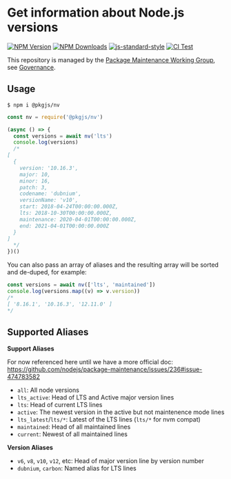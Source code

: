 # Get information about Node.js versions

[![NPM Version](https://img.shields.io/npm/v/@pkgjs/nv.svg)](https://npmjs.org/package/@pkgjs/nv)
[![NPM Downloads](https://img.shields.io/npm/dm/@pkgjs/nv.svg)](https://npmjs.org/package/@pkgjs/nv)
[![js-standard-style](https://img.shields.io/badge/code%20style-standard-brightgreen.svg)](https://github.com/standard/standard)
[![CI Test](https://github.com/pkgjs/nv/workflows/Test/badge.svg)](https://github.com/pkgjs/nv/actions)

This repository is managed by the [Package Maintenance Working Group](https://github.com/nodejs/package-maintenance), see [Governance](https://github.com/nodejs/package-maintenance/blob/master/Governance.md).



## Usage

```
$ npm i @pkgjs/nv
```

```javascript
const nv = require('@pkgjs/nv')

(async () => {
  const versions = await nv('lts')
  console.log(versions)
  /*
[
  {
    version: '10.16.3',
    major: 10,
    minor: 16,
    patch: 3,
    codename: 'dubnium',
    versionName: 'v10',
    start: 2018-04-24T00:00:00.000Z,
    lts: 2018-10-30T00:00:00.000Z,
    maintenance: 2020-04-01T00:00:00.000Z,
    end: 2021-04-01T00:00:00.000Z
  }
]
  */
})()
```

You can also pass an array of aliases and the resulting array will be sorted and de-duped, for example:

```javascript
const versions = await nv(['lts', 'maintained'])
console.log(versions.map((v) => v.version))
/*
[ '8.16.1', '10.16.3', '12.11.0' ]
*/
```

## Supported Aliases

**Support Aliases**

For now referenced here until we have a more official doc: https://github.com/nodejs/package-maintenance/issues/236#issue-474783582

- `all`: All node versions
- `lts_active`: Head of LTS and Active major version lines
- `lts`: Head of current LTS lines
- `active`: The newest version in the active but not maintenence mode lines
- `lts_latest`/`lts/*`: Latest of the LTS lines (`lts/*` for nvm compat)
- `maintained`: Head of all maintained lines
- `current`: Newest of all maintained lines

**Version Aliases**

- `v6`, `v8`, `v10`, `v12`, etc: Head of major version line by version number
- `dubnium`, `carbon`: Named alias for LTS lines
